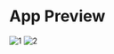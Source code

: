 # App Preview

![1](https://github.com/user-attachments/assets/59a69ff7-80f9-4a57-953a-908897869219)
![2](https://github.com/user-attachments/assets/b94a24d5-202d-48b2-82f9-ca4e5977a530)
